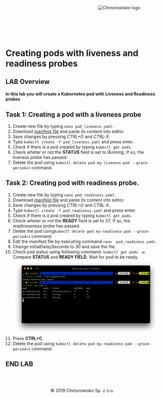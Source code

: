 <img src="../../../img/logo.png" alt="Chmurowisko logo" width="200" align="right">
<br><br>
<br><br>
<br><br>

# Creating pods with liveness and readiness probes

## LAB Overview

#### In this lab you will create a Kubernetes pod with Liveness and Readiness probes

## Task 1: Creating a pod with a liveness probe

1. Create new file by typing ``nano pod_liveness.yaml``.
2. Download [manifest file](./files/pod_liveness.yaml) and paste its content into editor.
3. Save changes by pressing *CTRL+O* and *CTRL-X*.
4. Type ``kubectl create -f pod_liveness.yaml`` and press enter.
5. Check if there is a pod created by typing ``kubectl get pods``.
6. Check wheter or not the **STATUS** field is set to *Running*. If so, the liveness probe has passed.
7. Delete the pod using ``kubectl delete pod my-liveness-pod --grace-period=1`` command.

## Task 2: Creating pod with readiness probe.
1. Create new file by typing ``nano pod_readiness.yaml``.
2. Download [manifest file](./files/pod_readiness.yaml) and paste its content into editor.
3. Save changes by pressing *CTRL+O* and *CTRL-X*.
4. Type ``kubectl create -f pod_readiness.yaml`` and press enter.
5. Check if there is a pod created by typing ``kubectl get pods``.
6. Check wheter or not the **READY** field is set to *1/1*. If so, the readinessness probe has passed.
7. Delete the pod using``kubectl delete pod my-readiness-pod --grace-period=1`` command
8. Edit the manifest file by executing command ``nano  pod_readiness.yaml``.
9. Change initialDelaySeconds to *30* and save the file.
10. Check pod status using following command: ``kubectl get pods -w``. Compare **STATUS** and **READY FIELD**. Wait for pod to be ready.
![img](./img/readines.png)
11. Press **CTRL+C**.
12. Delete the pod using ``kubectl delete pod my-readiness-pod --grace-period=1`` command.
## END LAB

<br><br>

<center><p>&copy; 2019 Chmurowisko Sp. z o.o.<p></center>
